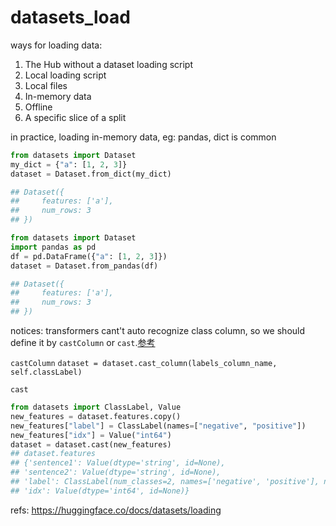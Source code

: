 # datasets_load

ways for loading data:

1. The Hub without a dataset loading script
2. Local loading script
3. Local files
4. In-memory data
5. Offline
6. A specific slice of a split


in practice, loading in-memory data, eg: pandas, dict is common

```python
from datasets import Dataset
my_dict = {"a": [1, 2, 3]}
dataset = Dataset.from_dict(my_dict)

## Dataset({
##     features: ['a'],
##     num_rows: 3
## })
```


```python
from datasets import Dataset
import pandas as pd
df = pd.DataFrame({"a": [1, 2, 3]})
dataset = Dataset.from_pandas(df)

## Dataset({
##     features: ['a'],
##     num_rows: 3
## })
```


notices:
transformers cant't auto recognize class column, so we should define it by `castColumn` or `cast`.[参考](/transformers_tokenizer_NLP/)

`castColumn`
`dataset = dataset.cast_column(labels_column_name, self.classLabel)`

`cast`

```python
from datasets import ClassLabel, Value
new_features = dataset.features.copy()
new_features["label"] = ClassLabel(names=["negative", "positive"])
new_features["idx"] = Value("int64")
dataset = dataset.cast(new_features)
## dataset.features
## {'sentence1': Value(dtype='string', id=None),
## 'sentence2': Value(dtype='string', id=None),
## 'label': ClassLabel(num_classes=2, names=['negative', 'positive'], names_file=None, id=None),
## 'idx': Value(dtype='int64', id=None)}
```



refs:
https://huggingface.co/docs/datasets/loading
